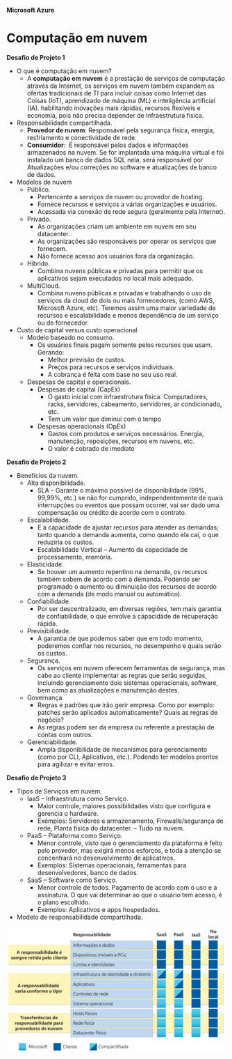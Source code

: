 **Microsoft Azure**
# **Computação em nuvem**
**Desafio de Projeto 1**

- O que é computação em nuvem?
  - A **computação em nuvem** é a prestação de serviços de computação através da Internet, os serviços em nuvem também expandem as ofertas tradicionais de TI para incluir coisas como Internet das Coisas (IoT), aprendizado de máquina (ML) e inteligência artificial (IA). habilitando inovações mais rápidas, recursos flexíveis e economia, pois não precisa depender de infraestrutura física.
- Responsabilidade compartilhada.
  - **Provedor de nuvem**: Responsável pela segurança física, energia, resfriamento e conectividade de rede.
  - **Consumidor**:  É responsável pelos dados e informações armazenados na nuvem. Se for implantada uma máquina virtual e foi instalado um banco de dados SQL nela, será responsável por Atualizações e/ou correções no software e atualizações de banco de dados.
- Modelos de nuvem
  - Público.
    - Pertencente a serviços de nuvem ou provedor de hosting.
    - Fornece recursos e serviços a várias organizações e usuários.
    - Acessada via conexão de rede segura (geralmente pela Internet).
  - Privado.
    - As organizações criam um ambiente em nuvem em seu datacenter.
    - As organizações são responsáveis por operar 
      os serviços que fornecem.
    - Não fornece acesso aos usuários fora da organização.
  - Híbrido.
    - Combina nuvens públicas e privadas para permitir que os aplicativos sejam executados no local mais adequado.
  - MultiCloud.
    - Combina nuvens públicas e privadas e trabalhando o uso de serviços da cloud de dois ou mais fornecedores, (como AWS, Microsoft Azure, etc). Teremos assim uma maior variedade de recursos e escalabilidade e menos dependência de um serviço ou de fornecedor.
- Custo de capital versus custo operacional
  - Modelo baseado no consumo.
    - Os usuários finais pagam somente pelos recursos que usam. Gerando:
      - Melhor previsão de custos.
      - Preços para recursos e serviços individuais.
      - A cobrança é feita com base no seu uso real.
  - Despesas de capital e operacionais.
    - Despesas de capital (CapEx)
      - O gasto inicial com infraestrutura física. Computadores, racks, servidores, cabeamento, servidores, ar condicionado, etc.
      - Tem um valor que diminui com o tempo
    - Despesas operacionais (OpEx)
      - Gastos com produtos e serviços necessários. Energia, manutenção, reposições, recursos em nuvens, etc.
      - O valor é cobrado de imediato

**Desafio de Projeto 2**

- Benefícios da nuvem.
  - Alta disponibilidade.
    - SLA – Garante o máximo possível de disponibilidade (99%, 99,99%, etc.) se não for cumprido, independentemente de quais interrupções ou eventos que possam ocorrer, vai ser dado uma compensação ou crédito de acordo com o contrato.
  - Escalabilidade.
    - E a capacidade de ajustar recursos para atender as demandas; tanto quando a demanda aumenta, como quando ela cai, o que reduziria os custos.
    - Escalabilidade Vertical – Aumento da capacidade de processamento, memória.
  - Elasticidade.
    - Se houver um aumento repentino na demanda, os recursos também sobem de acordo com a demanda. Podendo ser programado o aumento ou diminuição dos recursos de acordo com a demanda (de modo manual ou automático).
  - Confiabilidade.
    - Por ser descentralizado, em diversas regiões, tem mais garantia de confiabilidade, o que envolve a capacidade de recuperação rápida.
  - Previsibilidade.
    - A garantia de que podemos saber que em todo momento, poderemos confiar nos recursos, no desempenho e quais serão os custos.
  - Segurança.
    - Os serviços em nuvem oferecem ferramentas de segurança, mas cabe ao cliente implementar as regras que serão seguidas, incluindo gerenciamento dois sistemas operacionais, software, bem como as atualizações e manutenção destes.
  - Governança.
    - Regras e padrões que irão gerir empresa. Como por exemplo: patches serão aplicados automaticamente? Quais as regras de negócio?
    - As regras podem ser da empresa ou referente a prestação de contas com outros.
  - Gerenciabilidade.
    - Ampla disponibilidade de mecanismos para gerenciamento (como por CLI, Aplicativos, etc.). Podendo ter modelos prontos para agilizar e evitar erros.

**Desafio de Projeto 3**

- Tipos de Serviços em nuvem.
  - IaaS – Infraestrutura como Serviço.
    - Maior controle, maiores possibilidades visto que configura e gerencia o hardware.
    - Exemplos: Servidores e armazenamento, Firewalls/segurança de rede, Planta física do datacenter. – Tudo na nuvem.
  - PaaS – Plataforma como Serviço.
    - Menor controle, visto que o gerenciamento da plataforma é feito pelo provedor, mas exigirá menos esforços, e toda a atenção se concentrará no desenvolvimento de aplicativos.
    - Exemplos: Sistemas operacionais, ferramentas para desenvolvedores, banco de dados.
  - SaaS – Software como Serviço.
    - Menor controle de todos. Pagamento de acordo com o uso e a assinatura. O que vai determinar ao que o usuário tem acesso, é o plano escolhido.
    - Exemplos: Aplicativos e apps hospedados.
- Modelo de responsabilidade compartilhada.

![](Aspose.Words.7c18acd0-c6e6-48f5-8efe-67bff0d5fa8b.001.png)
